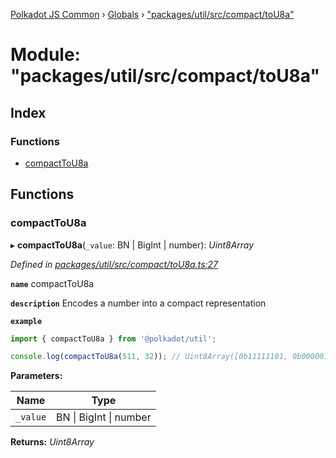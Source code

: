 [Polkadot JS Common](../README.md) › [Globals](../globals.md) › ["packages/util/src/compact/toU8a"](_packages_util_src_compact_tou8a_.md)

# Module: "packages/util/src/compact/toU8a"

## Index

### Functions

* [compactToU8a](_packages_util_src_compact_tou8a_.md#compacttou8a)

## Functions

###  compactToU8a

▸ **compactToU8a**(`_value`: BN | BigInt | number): *Uint8Array*

*Defined in [packages/util/src/compact/toU8a.ts:27](https://github.com/polkadot-js/common/blob/e5dd55e4/packages/util/src/compact/toU8a.ts#L27)*

**`name`** compactToU8a

**`description`** Encodes a number into a compact representation

**`example`** 
<BR>

```javascript
import { compactToU8a } from '@polkadot/util';

console.log(compactToU8a(511, 32)); // Uint8Array([0b11111101, 0b00000111])
```

**Parameters:**

Name | Type |
------ | ------ |
`_value` | BN &#124; BigInt &#124; number |

**Returns:** *Uint8Array*
